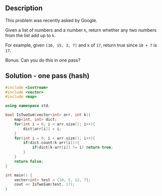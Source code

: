 ## Description

This problem was recently asked by Google.

Given a list of numbers and a number `k`, return whether any two numbers from the list add up to `k`.

For example, given `[10, 15, 3, 7]` and `k` of `17`, return true since `10 + 7` is `17`.

Bonus: Can you do this in one pass?

## Solution - one pass (hash)

```c++
#include <iostream>
#include <vector>
#include <map>

using namespace std;

bool IsTwoSum(vector<int> arr, int k){
    map<int, int> dict;
    for(int i = 0; i < arr.size(); i++){
        dict[arr[i]] = i;
    }
    for(int i = 0; i < arr.size(); i++){
        if(dict.count(k-arr[i])){
            if(dict[k-arr[i]] != i) return true;
        }
    }
    return false;
}

int main() {
    vector<int> test = {10, 5, 12, 7};
    cout << IsTwoSum(test, 17);
}
```
